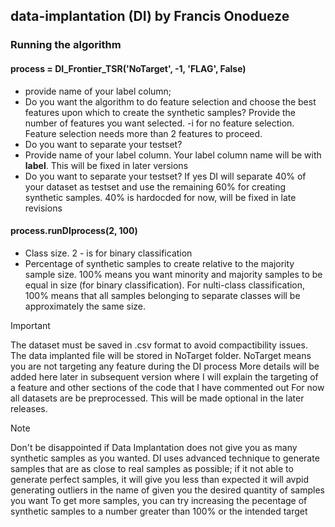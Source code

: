 ## data-implantation (DI) by Francis Onodueze


### Running the algorithm

#### process = DI_Frontier_TSR('NoTarget', -1, 'FLAG', False) 
- provide name of your label column; 
- Do you want the algorithm to do feature selection and choose the best features upon which to create the synthetic samples? Provide the number of features you want selected. -i for no feature selection. Feature selection needs more than 2 features to proceed.
- Do you want to separate your testset?
- Provide name of your label column. Your label column name will be with **label**. This will be fixed in later versions
- Do you want to separate your testset? If yes DI will separate 40% of your dataset as testset and use the remaining 60% for creating synthetic samples. 40% is hardocded for now, will be fixed in late revisions

#### process.runDIprocess(2, 100) 
- Class size. 2 - is for binary classification
- Percentage of synthetic samples to create relative to the majority sample size. 100% means you want minority and majority samples to be equal in size (for binary classification). For nulti-class classification, 100% means that all samples belonging to separate classes will be approximately the same size.

> [!IMPORTANT]
> The dataset must be saved in .csv format to avoid compactibility issues.
> The data implanted file will be stored in NoTarget folder. NoTarget means you are not targeting any feature during the DI process
> More details will be added here later in subsequent version where I will explain the targeting of a feature and other sections of the code that I have commented out
> For now all datasets are be preprocessed. This will be made optional in the later releases.


> [!NOTE]
> Don't be disappointed if Data Implantation does not give you as many synthetic samples as you wanted.
> DI uses advanced technique to generate samples that are as close to real samples as possible; if it not able to generate perfect samples, it will give you less than expected 
> it will avpid generating outliers in the name of given you the desired quantity of samples you want
> To get more samples, you can try increasing the pecentage of synthetic samples to a number greater than 100% or the intended target


